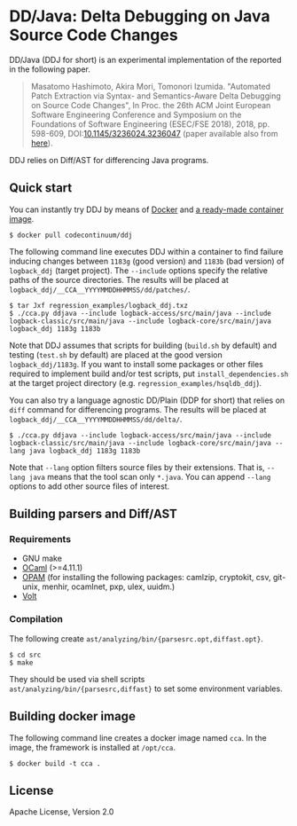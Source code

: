 # DD/Java: Delta Debugging on Java Source Code Changes

DD/Java (DDJ for short) is an experimental implementation of the reported in the following paper.

> Masatomo Hashimoto, Akira Mori, Tomonori Izumida. "Automated Patch Extraction via Syntax- and Semantics-Aware Delta Debugging on Source Code Changes", In Proc. the 26th ACM Joint European Software Engineering Conference and Symposium on the Foundations of Software Engineering (ESEC/FSE 2018), 2018, pp. 598-609, DOI:[10.1145/3236024.3236047](https://doi.org/10.1145/3236024.3236047) (paper available also from [here](https://stair.center/archives/research/ddj-esecfse2018)).

DDJ relies on Diff/AST for differencing Java programs.

## Quick start

You can instantly try DDJ by means of [Docker](https://www.docker.com/) and [a ready-made container image](https://hub.docker.com/r/codecontinuum/ddj).

    $ docker pull codecontinuum/ddj

The following command line executes DDJ within a container to find failure inducing changes between `1183g` (good version) and `1183b` (bad version) of `logback_ddj` (target project).  The `--include` options specify the relative paths of the source directories. The results will be placed at `logback_ddj/__CCA__YYYYMMDDHHMMSS/dd/patches/`.

    $ tar Jxf regression_examples/logback_ddj.txz
    $ ./cca.py ddjava --include logback-access/src/main/java --include logback-classic/src/main/java --include logback-core/src/main/java logback_ddj 1183g 1183b

Note that DDJ assumes that scripts for building (`build.sh` by default) and testing (`test.sh` by default) are placed at the good version `logback_ddj/1183g`.
If you want to install some packages or other files required to implement build and/or test scripts, put `install_dependencies.sh` at the target project directory (e.g. `regression_examples/hsqldb_ddj`).

You can also try a language agnostic DD/Plain (DDP for short) that relies on `diff` command for differencing programs. The results will be placed at `logback_ddj/__CCA__YYYYMMDDHHMMSS/dd/delta/`.

    $ ./cca.py ddjava --include logback-access/src/main/java --include logback-classic/src/main/java --include logback-core/src/main/java --lang java logback_ddj 1183g 1183b

Note that `--lang` option filters source files by their extensions. That is, `--lang java` means that the tool scan only `*.java`. You can append `--lang` options to add other source files of interest.

## Building parsers and Diff/AST

### Requirements

* GNU make
* [OCaml](http://ocaml.org/) (>=4.11.1)
* [OPAM](https://opam.ocaml.org/) (for installing the following packages: camlzip, cryptokit, csv, git-unix, menhir, ocamlnet, pxp, ulex, uuidm.)
* [Volt](https://github.com/codinuum/volt)

### Compilation

The following create `ast/analyzing/bin/{parsesrc.opt,diffast.opt}`.

    $ cd src
    $ make

They should be used via shell scripts `ast/analyzing/bin/{parsesrc,diffast}` to set some environment variables.

## Building docker image

The following command line creates a docker image named `cca`.  In the image, the framework is installed at `/opt/cca`.

    $ docker build -t cca .

## License

Apache License, Version 2.0
